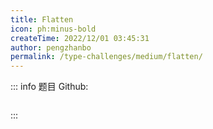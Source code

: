 ```yaml
---
title: Flatten
icon: ph:minus-bold
createTime: 2022/12/01 03:45:31
author: pengzhanbo
permalink: /type-challenges/medium/flatten/
---
```


::: info 题目
Github: []()

```ts

```

:::
